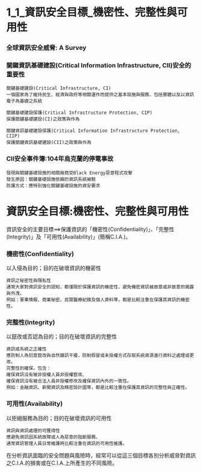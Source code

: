 # 1_1_資訊安全目標_機密性、完整性與可用性

### 全球資訊安全威脅: A Survey

### 關鍵資訊基礎建設(Critical Information Infrastructure, CII)安全的重要性
```
關鍵基礎建設(Critical Infrastructure, CI)
一個國家為了維持民生、經濟與政府等相關運作而提供之基本設施與服務，包括實體以及以資訊電子為基礎之系統
```
```
關鍵基礎建設保護(Critical Infrastructure Protection, CIP)
保護關鍵基礎建設(CI)之政策與作為
```
```
關鍵資訊基礎建設保護(Critical Information Infrastructure Protection, CIIP) 
保護關鍵資訊基礎建設(CII)之政策與作為
```

### CII安全事件簿:104年烏克蘭的停電事故
```
發現與關鍵基礎設施的相關廠商受Black Energy惡意程式攻擊 
發生原因：關鍵基礎設施依賴的資訊系統被駭
防護方式：應特別強化關鍵基礎設施的資安要求
```
# 資訊安全目標:機密性、完整性與可用性

資訊安全的主要目標==>保護資訊的「機密性(Confidentiality)」、「完整性(Integrity)」及「可用性(Availability)」(簡稱C.I.A.)。

### 機密性(Confidentiality)
以入侵為目的；目的在破壞資訊的機密性
```
資訊之秘密性與隱私性
通常大家對資訊安全的認知，都僅限於保護資訊的機密性，避免機密資訊被故意或非故意的揭露與外洩。
例如：軍事情報、商業秘密、民眾醫療紀錄及個人資料等，都是比較注重在保護其資訊的機密性。
```
### 完整性(Integrity)
以竄改或否認為目的；目的在破壞資訊的完整性
```
資訊或系統之正確性
應防制人為刻意竄改與自然雜訊干擾，防制假冒或未授權方式存取系統資源進行資料之處理或更改。
完整性的確保，包含：
確保資訊沒有被非授權人員非授權竄改、
確保資訊沒有被合法人員非授權修改及確保資訊內外的一致性。
例如：金融資訊、新聞資訊及精密設計圖等，都是比較注重在保護其資訊的完整性與正確性。
```
### 可用性(Availability)
以拒絕服務為目的；目的在破壞資訊的可用性
```
資訊與資訊處理的可獲得性
應避免資訊因系統故障或人為惡意的阻斷服務。
通常資訊管理人員日常維護時比較注重在資訊的可用性維護。
```
在分析資訊面臨的安全問題與風險時，經常可以從這三個目標各別分析威脅對資訊之C.I.A.的損害或在C.I.A.上所產生的不同風險。
